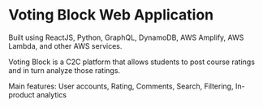 # Voting Block Web Application

Built using ReactJS, Python, GraphQL, DynamoDB, AWS Amplify, AWS Lambda, and other AWS services.

Voting Block is a C2C platform that allows students to post course ratings and in turn analyze those ratings.

Main features: User accounts, Rating, Comments, Search, Filtering, In-product analytics

